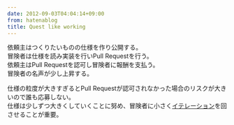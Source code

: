 ```yaml
---
date: 2012-09-03T04:04:14+09:00
from: hatenablog
title: Quest like working
---
```


<p>依頼主はつくりたいものの仕様を作り公開する。<br />
冒険者は仕様を読み実装を行いPull Requestを行う。<br />
依頼主はPull Requestを認可し冒険者に報酬を支払う。<br />
冒険者の名声が少し上昇する。</p><p>仕様の粒度が大きすぎるとPull Requestが認可されなかった場合のリスクが大きいので誰も応募しない。<br />
仕様は少しずつ大きくしていくことに努め、冒険者に小さく<a class="keyword" href="http://d.hatena.ne.jp/keyword/%A5%A4%A5%C6%A5%EC%A1%BC%A5%B7%A5%E7%A5%F3">イテレーション</a>を回させることが重要。</p>


